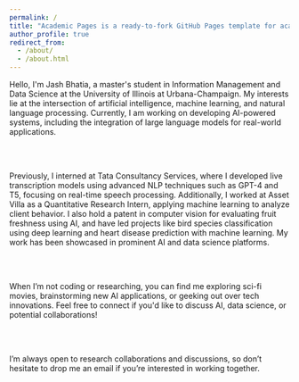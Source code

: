 ```yaml
---
permalink: /
title: "Academic Pages is a ready-to-fork GitHub Pages template for academic personal websites"
author_profile: true
redirect_from: 
  - /about/
  - /about.html
---
```


Hello, I'm Jash Bhatia, a master's student in Information Management and Data Science at the University of Illinois at Urbana-Champaign. My interests lie at the intersection of artificial intelligence, machine learning, and natural language processing. Currently, I am working on developing AI-powered systems, including the integration of large language models for real-world applications.

<br> <br>

Previously, I interned at Tata Consultancy Services, where I developed live transcription models using advanced NLP techniques such as GPT-4 and T5, focusing on real-time speech processing. Additionally, I worked at Asset Villa as a Quantitative Research Intern, applying machine learning to analyze client behavior. I also hold a patent in computer vision for evaluating fruit freshness using AI, and have led projects like bird species classification using deep learning and heart disease prediction with machine learning. My work has been showcased in prominent AI and data science platforms.

<br><br>

When I’m not coding or researching, you can find me exploring sci-fi movies, brainstorming new AI applications, or geeking out over tech innovations. Feel free to connect if you'd like to discuss AI, data science, or potential collaborations!

<br><br>

I’m always open to research collaborations and discussions, so don’t hesitate to drop me an email if you’re interested in working together.
